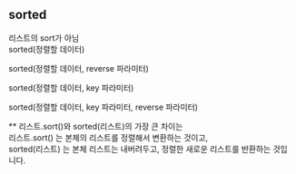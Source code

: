 <h2>sorted</h2>
리스트의 sort가 아님<br>
sorted(정렬할 데이터)<br>

sorted(정렬할 데이터, reverse 파라미터)<br>

sorted(정렬할 데이터, key 파라미터)<br>

sorted(정렬할 데이터, key 파라미터, reverse 파라미터)<br>

** 리스트.sort()와 sorted(리스트)의 가장 큰 차이는<br>
리스트.sort() 는 본체의 리스트를 정렬해서 변환하는 것이고,<br>
sorted(리스트) 는 본체 리스트는 내버려두고, 정렬한 새로운 리스트를 반환하는 것입니다.<br>
